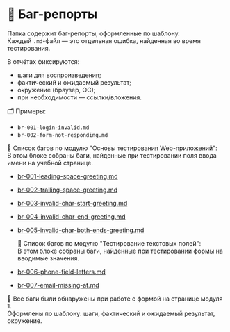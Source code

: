 # 🐞 Баг-репорты

Папка содержит баг-репорты, оформленные по шаблону.  
Каждый `.md`-файл — это отдельная ошибка, найденная во время тестирования.

В отчётах фиксируются:
- шаги для воспроизведения;
- фактический и ожидаемый результат;
- окружение (браузер, ОС);
- при необходимости — ссылки/вложения.

🗂️ Примеры:
- `br-001-login-invalid.md`
- `br-002-form-not-responding.md`
  
📄 Список багов по модулю "Основы тестирования Web-приложений":  
В этом блоке собраны баги, найденные при тестировании поля ввода имени на учебной странице.

- [br-001-leading-space-greeting.md](br-001-leading-space-greeting.md)
- [br-002-trailing-space-greeting.md](br-002-trailing-space-greeting.md)
- [br-003-invalid-char-start-greeting.md](br-003-invalid-char-start-greeting.md)
- [br-004-invalid-char-end-greeting.md](br-004-invalid-char-end-greeting.md)
- [br-005-invalid-char-both-ends-greeting.md](br-005-invalid-char-both-ends-greeting.md)

  📄 Список багов по модулю "Тестирование текстовых полей":  
В этом блоке собраны баги, найденные при тестировании формы на вводимые значения.

- [br-006-phone-field-letters.md](br-006-phone-field-letters.md)
- [br-007-email-missing-at.md](br-007-email-missing-at.md)


📌 Все баги были обнаружены при работе с формой на странице модуля 1.  
Оформлены по шаблону: шаги, фактический и ожидаемый результат, окружение.

